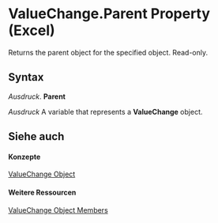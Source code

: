 
# ValueChange.Parent Property (Excel)

Returns the parent object for the specified object. Read-only.


## Syntax

 _Ausdruck_. **Parent**

 _Ausdruck_ A variable that represents a **ValueChange** object.


## Siehe auch


#### Konzepte


[ValueChange Object](27335d52-7003-2268-b5d0-c2cd21588579.md)
#### Weitere Ressourcen


[ValueChange Object Members](http://msdn.microsoft.com/library/cd467d92-dee0-d049-0457-ec85ef74adf8%28Office.15%29.aspx)
